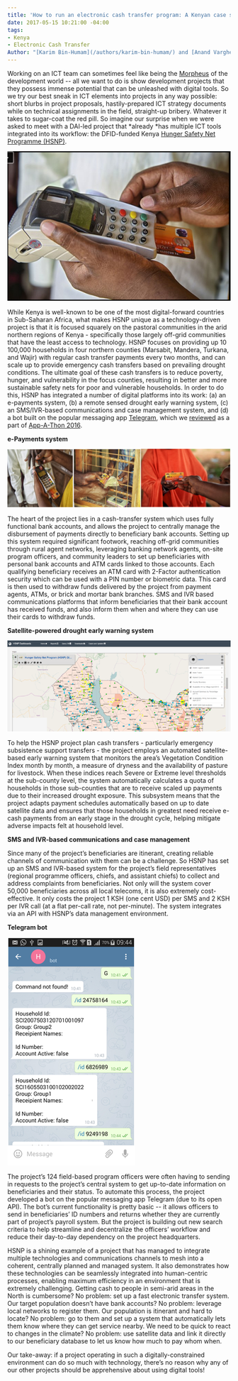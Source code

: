 ```yaml
---
title: 'How to run an electronic cash transfer program: A Kenyan case study'
date: 2017-05-15 10:21:00 -04:00
tags:
- Kenya
- Electronic Cash Transfer
Author: "[Karim Bin-Humam](/authors/karim-bin-humam/) and [Anand Varghese](/authors/anand-varghese/"
---
```


Working on an ICT team can sometimes feel like being the [Morpheus](https://en.wikipedia.org/wiki/Morpheus_(The_Matrix)) of the development world -- all we want to do is show development projects that they possess immense potential that can be unleashed with digital tools. So we try our best sneak in ICT elements into projects in any way possible: short blurbs in project proposals, hastily-prepared ICT strategy documents while on technical assignments in the field, straight-up bribery. Whatever it takes to sugar-coat the red pill. So imagine our surprise when we were asked to meet with a DAI-led project that \*already \*has multiple ICT tools integrated into its workflow: the DFID-funded Kenya [Hunger Safety Net Programme (HSNP)](http://www.hsnp.or.ke/).

![introphoto.png](/uploads/introphoto.png)

<!--more-->

While Kenya is well-known to be one of the most digital-forward countries in Sub-Saharan Africa, what makes HSNP unique as a technology-driven project is that it is focused squarely on the pastoral communities in the arid northern regions of Kenya - specifically those largely off-grid communities that have the least access to technology. HSNP focuses on providing up 10 100,000 households in four northern counties (Marsabit, Mandera, Turkana, and Wajir) with regular cash transfer payments every two months, and can scale up to provide emergency cash transfers based on prevailing drought conditions. The ultimate goal of these cash transfers is to reduce poverty, hunger, and vulnerability in the focus counties, resulting in better and more sustainable safety nets for poor and vulnerable households. In order to do this, HSNP has integrated a number of digital platforms into its work: (a) an e-payments system, (b) a remote sensed drought early warning system, (c) an SMS/IVR-based communications and case management system, and (d) a bot built on the popular messaging app [Telegram](https://telegram.org/), which we [reviewed](https://dai-global-digital.com/app-a-thon-2016-telegram-for-development.html) as a part of [App-A-Thon 2016](https://dai-global-digital.com/tags/?tag=appathon-2016).

**e-Payments system**

![Picture1.png](/uploads/Picture1.png)

The heart of the project lies in a cash-transfer system which uses fully functional bank accounts, and allows the project to centrally manage the disbursement of payments directly to beneficiary bank accounts. Setting up this system required significant footwork, reaching off-grid communities through rural agent networks, leveraging banking network agents, on-site program officers, and community leaders to set up beneficiaries with personal bank accounts and ATM cards linked to those accounts. Each qualifying beneficiary receives an ATM card with 2-Factor authentication security which can be used with a PIN number or biometric data. This card is then used to withdraw funds delivered by the project from payment agents, ATMs, or brick and mortar bank branches. SMS and IVR based communications platforms that inform beneficiaries that their bank account has received funds, and also inform them when and where they can use their cards to withdraw funds.

**Satellite-powered drought early warning system**

![Picture4-dea765.png](/uploads/Picture4-dea765.png)

To help the HSNP project plan cash transfers - particularly emergency subsistence support transfers - the project employs an automated satellite-based early warning system that monitors the area’s Vegetation Condition Index month by month, a measure of dryness and the availability of pasture for livestock. When these indices reach Severe or Extreme level thresholds at the sub-county level, the system automatically calculates a quota of households in those sub-counties that are to receive scaled up payments due to their increased drought exposure. This subsystem means that the project adapts payment schedules automatically based on up to date satellite data and ensures that those households in greatest need receive e-cash payments from an early stage in the drought cycle, helping mitigate adverse impacts felt at household level.

**SMS and IVR-based communications and case management**

Since many of the project’s beneficiaries are itinerant, creating reliable channels of communication with them can be a challenge. So HSNP has set up an SMS and IVR-based system for the project’s field representatives (regional programme officers, chiefs, and assistant chiefs) to collect and address complaints from beneficiaries. Not only will the system cover 50,000 beneficiaries across all local telecoms, it is also extremely cost-effective. It only costs the project 1 KSH (one cent USD) per SMS and 2 KSH per IVR call (at a flat per-call rate, not per-minute). The system integrates via an API with HSNP’s data management environment.

**Telegram bot**

![Picture3.png](/uploads/Picture3.png)

The project’s 124 field-based program officers were often having to sending in requests to the project’s central system to get up-to-date information on beneficiaries and their status. To automate this process, the project developed a bot on the popular messaging app Telegram (due to its open API). The bot’s current functionality is pretty basic -- it allows officers to send in beneficiaries’ ID numbers and returns whether they are currently part of project’s payroll system. But the project is building out new search criteria to help streamline and decentralize the officers’ workflow and reduce their day-to-day dependency on the project headquarters.

HSNP is a shining example of a project that has managed to integrate multiple technologies and communications channels to mesh into a coherent, centrally planned and managed system. It also demonstrates how these technologies can be seamlessly integrated into human-centric processes, enabling maximum efficiency in an environment that is extremely challenging. Getting cash to people in semi-arid areas in the North is cumbersome? No problem: set up a fast electronic transfer system. Our target population doesn’t have bank accounts? No problem: leverage local networks to register them. Our population is itinerant and hard to locate? No problem: go to them and set up a system that automatically lets them know where they can get service nearby. We need to be quick to react to changes in the climate? No problem: use satellite data and link it directly to our beneficiary database to let us know how much to pay whom when.

Our take-away: if a project operating in such a digitally-constrained environment can do so much with technology, there’s no reason why any of our other projects should be apprehensive about using digital tools!